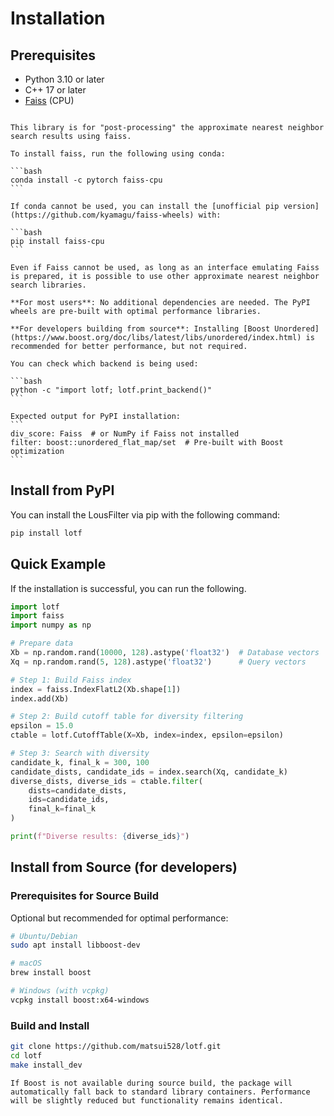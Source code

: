 # Installation

## Prerequisites

- Python 3.10 or later
- C++ 17 or later
- [Faiss](https://github.com/facebookresearch/faiss) (CPU)

````{note}

This library is for "post-processing" the approximate nearest neighbor search results using faiss.

To install faiss, run the following using conda:

```bash
conda install -c pytorch faiss-cpu
```

If conda cannot be used, you can install the [unofficial pip version](https://github.com/kyamagu/faiss-wheels) with:

```bash
pip install faiss-cpu
```

Even if Faiss cannot be used, as long as an interface emulating Faiss is prepared, it is possible to use other approximate nearest neighbor search libraries.
````


````{note}
**For most users**: No additional dependencies are needed. The PyPI wheels are pre-built with optimal performance libraries.

**For developers building from source**: Installing [Boost Unordered](https://www.boost.org/doc/libs/latest/libs/unordered/index.html) is recommended for better performance, but not required.

You can check which backend is being used:

```bash
python -c "import lotf; lotf.print_backend()"
```

Expected output for PyPI installation:
```
div_score: Faiss  # or NumPy if Faiss not installed
filter: boost::unordered_flat_map/set  # Pre-built with Boost optimization
```

````


## Install from PyPI

You can install the LousFilter via pip with the following command:


```bash
pip install lotf
```


## Quick Example
If the installation is successful, you can run the following.

```python
import lotf
import faiss
import numpy as np

# Prepare data
Xb = np.random.rand(10000, 128).astype('float32')  # Database vectors
Xq = np.random.rand(5, 128).astype('float32')      # Query vectors

# Step 1: Build Faiss index
index = faiss.IndexFlatL2(Xb.shape[1])
index.add(Xb)

# Step 2: Build cutoff table for diversity filtering
epsilon = 15.0
ctable = lotf.CutoffTable(X=Xb, index=index, epsilon=epsilon)

# Step 3: Search with diversity
candidate_k, final_k = 300, 100
candidate_dists, candidate_ids = index.search(Xq, candidate_k)
diverse_dists, diverse_ids = ctable.filter(
    dists=candidate_dists, 
    ids=candidate_ids, 
    final_k=final_k
)

print(f"Diverse results: {diverse_ids}")
```




## Install from Source (for developers)

### Prerequisites for Source Build

Optional but recommended for optimal performance:

```bash
# Ubuntu/Debian
sudo apt install libboost-dev

# macOS
brew install boost

# Windows (with vcpkg)
vcpkg install boost:x64-windows
```

### Build and Install

```bash
git clone https://github.com/matsui528/lotf.git
cd lotf
make install_dev
```

````{tip}
If Boost is not available during source build, the package will automatically fall back to standard library containers. Performance will be slightly reduced but functionality remains identical.
````